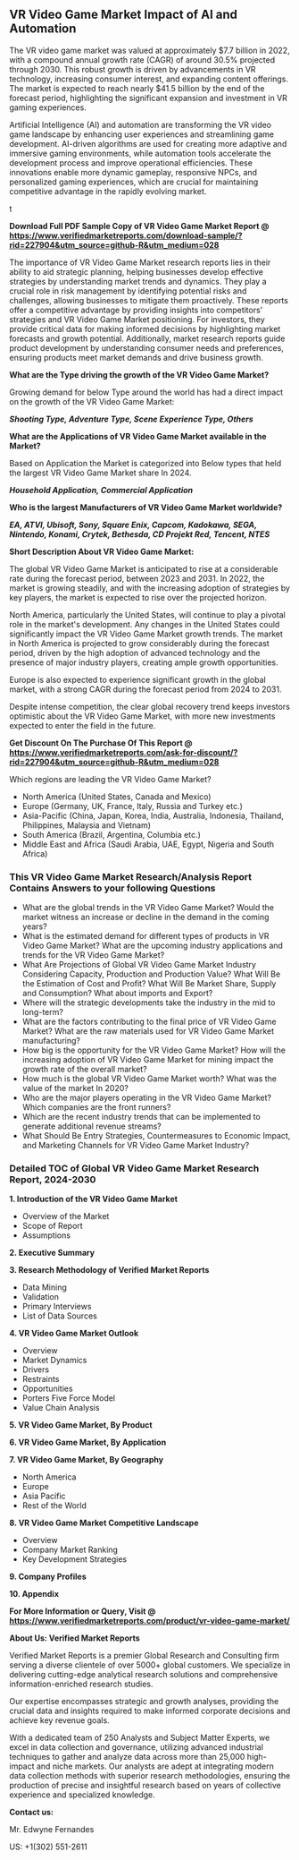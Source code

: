<h2>VR Video Game Market Impact of AI and Automation</h2><p>The VR video game market was valued at approximately $7.7 billion in 2022, with a compound annual growth rate (CAGR) of around 30.5% projected through 2030. This robust growth is driven by advancements in VR technology, increasing consumer interest, and expanding content offerings. The market is expected to reach nearly $41.5 billion by the end of the forecast period, highlighting the significant expansion and investment in VR gaming experiences.</p><p>Artificial Intelligence (AI) and automation are transforming the VR video game landscape by enhancing user experiences and streamlining game development. AI-driven algorithms are used for creating more adaptive and immersive gaming environments, while automation tools accelerate the development process and improve operational efficiencies. These innovations enable more dynamic gameplay, responsive NPCs, and personalized gaming experiences, which are crucial for maintaining competitive advantage in the rapidly evolving market.</p>t</p><p id="" class=""><strong>Download Full PDF Sample Copy of VR Video Game Market Report @ <a href="https://www.verifiedmarketreports.com/download-sample/?rid=227904&utm_source=github-R&utm_medium=028" target="_blank">https://www.verifiedmarketreports.com/download-sample/?rid=227904&utm_source=github-R&utm_medium=028</a></strong></p><p>The importance of&nbsp;VR Video Game Market research reports lies in their ability to aid strategic planning, helping businesses develop effective strategies by understanding market trends and dynamics. They play a crucial role in risk management by identifying potential risks and challenges, allowing businesses to mitigate them proactively. These reports offer a competitive advantage by providing insights into competitors' strategies and VR Video Game Market positioning. For investors, they provide critical data for making informed decisions by highlighting market forecasts and growth potential. Additionally, market research reports guide product development by understanding consumer needs and preferences, ensuring products meet market demands and drive business growth.</p><p><strong>What are the&nbsp;Type driving the growth of the VR Video Game Market?</strong></p><p id="" class="">Growing demand for below Type around the world has had a direct impact on the growth of the VR Video Game Market:</p><em><strong>Shooting Type, Adventure Type, Scene Experience Type, Others</strong></em></p><strong>What are the&nbsp;Applications&nbsp;of VR Video Game Market available in the Market?</strong></p><p id="" class="">Based on Application the Market is categorized into Below types that held the largest VR Video Game Market share In 2024.</p><em><strong>Household Application, Commercial Application</strong></em></p><strong>Who is the largest Manufacturers of VR Video Game Market worldwide?</strong></p><p><em><strong>EA, ATVI, Ubisoft, Sony, Square Enix, Capcom, Kadokawa, SEGA, Nintendo, Konami, Crytek, Bethesda, CD Projekt Red, Tencent, NTES</strong></em></p><p id="" class=""><strong>Short Description About VR Video Game Market:</strong></p><p>The global VR Video Game Market is anticipated to rise at a considerable rate during the forecast period, between 2023 and 2031. In 2022, the market is growing steadily, and with the increasing adoption of strategies by key players, the market is expected to rise over the projected horizon.</p><p>North America, particularly the United States, will continue to play a pivotal role in the market's development. Any changes in the United States could significantly impact the VR Video Game Market growth trends. The market in North America is projected to grow considerably during the forecast period, driven by the high adoption of advanced technology and the presence of major industry players, creating ample growth opportunities.</p><p>Europe is also expected to experience significant growth in the global market, with a strong CAGR during the forecast period from 2024 to 2031.</p><p>Despite intense competition, the clear global recovery trend keeps investors optimistic about the VR Video Game Market, with more new investments expected to enter the field in the future.</p><p id="" class=""><strong>Get Discount On The Purchase Of This Report @ <a href="https://www.verifiedmarketreports.com/ask-for-discount/?rid=227904&utm_source=github-R&utm_medium=028" target="_blank">https://www.verifiedmarketreports.com/ask-for-discount/?rid=227904&utm_source=github-R&utm_medium=028</a></strong></p>Which regions are leading the VR Video Game Market?</p><ul><li>North America (United States, Canada and Mexico)</li><li>Europe (Germany, UK, France, Italy, Russia and Turkey etc.)</li><li>Asia-Pacific (China, Japan, Korea, India, Australia, Indonesia, Thailand, Philippines, Malaysia and Vietnam)</li><li>South America (Brazil, Argentina, Columbia etc.)</li><li>Middle East and Africa (Saudi Arabia, UAE, Egypt, Nigeria and South Africa)</li></ul><h3 id="" class="">This VR Video Game Market Research/Analysis Report Contains Answers to your following Questions</h3><ul><li>What are the global trends in the VR Video Game Market? Would the market witness an increase or decline in the demand in the coming years?</li><li>What is the estimated demand for different types of products in VR Video Game Market? What are the upcoming industry applications and trends for the VR Video Game Market?</li><li>What Are Projections of Global VR Video Game Market Industry Considering Capacity, Production and Production Value? What Will Be the Estimation of Cost and Profit? What Will Be Market Share, Supply and Consumption? What about imports and Export?</li><li>Where will the strategic developments take the industry in the mid to long-term?</li><li>What are the factors contributing to the final price of VR Video Game Market? What are the raw materials used for VR Video Game Market manufacturing?</li><li>How big is the opportunity for the VR Video Game Market? How will the increasing adoption of VR Video Game Market for mining impact the growth rate of the overall market?</li><li>How much is the global VR Video Game Market worth? What was the value of the market In 2020?</li><li>Who are the major players operating in the VR Video Game Market? Which companies are the front runners?</li><li>Which are the recent industry trends that can be implemented to generate additional revenue streams?</li><li>What Should Be Entry Strategies, Countermeasures to Economic Impact, and Marketing Channels for VR Video Game Market Industry?</li></ul><h3 id="" class="">Detailed TOC of Global VR Video Game Market Research Report, 2024-2030</h3><p id="" class=""><strong>1. Introduction of the VR Video Game Market</strong></p><ul><li>Overview of the Market</li><li>Scope of Report</li><li>Assumptions</li></ul><p id="" class=""><strong>2. Executive Summary</strong></p><p id="" class=""><strong>3. Research Methodology of Verified Market Reports</strong></p><ul><li>Data Mining</li><li>Validation</li><li>Primary Interviews</li><li>List of Data Sources</li></ul><p id="" class=""><strong>4. VR Video Game Market Outlook</strong></p><ul><li>Overview</li><li>Market Dynamics</li><li>Drivers</li><li>Restraints</li><li>Opportunities</li><li>Porters Five Force Model</li><li>Value Chain Analysis</li></ul><p id="" class=""><strong>5. VR Video Game Market, By Product</strong></p><p id="" class=""><strong>6. VR Video Game Market, By Application</strong></p><p id="" class=""><strong>7. VR Video Game Market, By Geography</strong></p><ul><li>North America</li><li>Europe</li><li>Asia Pacific</li><li>Rest of the World</li></ul><p id="" class=""><strong>8. VR Video Game Market Competitive Landscape</strong></p><ul><li>Overview</li><li>Company Market Ranking</li><li>Key Development Strategies</li></ul><p id="" class=""><strong>9. Company Profiles</strong></p><p id="" class=""><strong>10. Appendix</strong></p><p id="" class=""><strong>For More Information or Query, Visit @ <a href="https://www.verifiedmarketreports.com/product/vr-video-game-market/" target="_blank">https://www.verifiedmarketreports.com/product/vr-video-game-market/</a></strong></p><p id="" class=""><strong>About Us: Verified Market Reports</strong></p><p id="" class="">Verified Market Reports is a premier Global Research and Consulting firm serving a diverse clientele of over 5000+ global customers. We specialize in delivering cutting-edge analytical research solutions and comprehensive information-enriched research studies.</p><p id="" class="">Our expertise encompasses strategic and growth analyses, providing the crucial data and insights required to make informed corporate decisions and achieve key revenue goals.</p><p id="" class="">With a dedicated team of 250 Analysts and Subject Matter Experts, we excel in data collection and governance, utilizing advanced industrial techniques to gather and analyze data across more than 25,000 high-impact and niche markets. Our analysts are adept at integrating modern data collection methods with superior research methodologies, ensuring the production of precise and insightful research based on years of collective experience and specialized knowledge.</p><p id="" class=""><strong>Contact us:</strong></p><p id="" class="">Mr. Edwyne Fernandes</p><p id="" class="">US: +1(302) 551-2611</p>